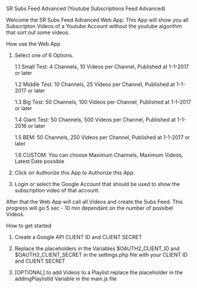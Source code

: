 SR Subs Feed Advanced
(Youtube Subscriptions Feed Advanced)

Welcome the SR Subs Feed Advanced Web App.
This App will show you all Subscripton Videos of a Youtube Account without the youtube algorithm that sort out some videos.


How use the Web App

1. Select one of 6 Options.

    1.1 Small Test: 4 Channels, 10 Videos per Channel, Published at 1-1-2017 or later

    1.2 Middle Test: 10 Channels, 25 Videos per Channel, Published at 1-1-2017 or later

    1.3 Big Test: 50 Channels, 100 Videos per Channel, Published at 1-1-2017 or later

    1.4 Giant Test: 50 Channels, 500 Videos per Channel, Published at 1-1-2016 or later

    1.5 BEM: 50 Channels, 250 Videos per Channel, Published at 1-1-2017 or later

    1.6 CUSTOM: You can choose Maximum Channels, Maximum Videos, Latest Date possible

2. Click on Authorize this App to Authorize this App.

3. Login or select the Google Account that should be used to show the subscription video of that account.

After that the Web App will call all Videos and create the Subs Feed.
This progress will go 5 sec - 10 min dependant on the number of possibel Videos.


How to get started

1. Create a Google API CLIENT ID and CLIENT SECRET

2. Replace the placeholders in the Variables $OAUTH2_CLIENT_ID and $OAUTH2_CLIENT_SECRET in the settings.php file with your CLIENT ID and CLIENT SECRET

3. [OPTIONAL] to add Videos to a Playlist replace the placeholder in the addingPlaylistId Variable in the main.js file
